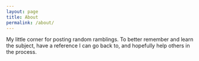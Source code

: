 ```yaml
---
layout: page
title: About
permalink: /about/
---
```


My little corner for posting random ramblings. To better remember and learn the subject, have a reference I can go back to, and hopefully help others in the process.
